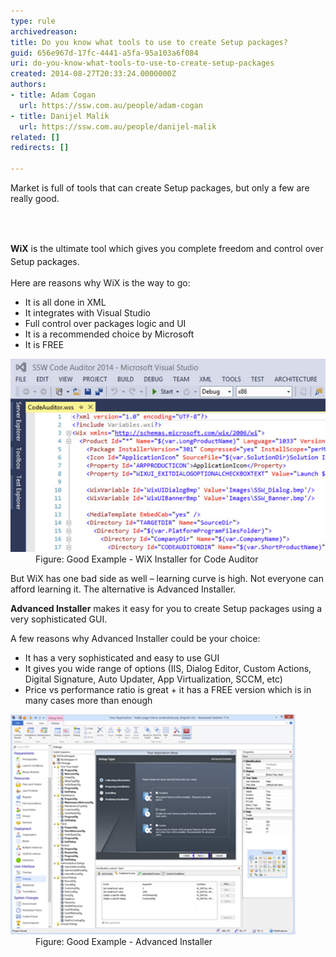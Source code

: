 ```yaml
---
type: rule
archivedreason: 
title: Do you know what tools to use to create Setup packages?
guid: 656e967d-17fc-4441-a5fa-95a103a6f084
uri: do-you-know-what-tools-to-use-to-create-setup-packages
created: 2014-08-27T20:33:24.0000000Z
authors:
- title: Adam Cogan
  url: https://ssw.com.au/people/adam-cogan
- title: Danijel Malik
  url: https://ssw.com.au/people/danijel-malik
related: []
redirects: []

---
```



<p class="p1">​Market is full of tools that can create Setup packages, but only a few are really good. </p>
<br><excerpt class='endintro'></excerpt><br>
<p class="p1">
   <span style="line-height:20.7999992370605px;"><strong>WiX</strong> is the ultimate tool which gives you complete freedom and control over Setup packages.</span></p><p class="p1">Here are reasons why WiX is the way to go:</p><ul class="ul1"><li class="li1">It is all done in XML</li><li class="li1">It integrates with Visual Studio</li><li class="li1">Full control over packages logic and UI</li><li class="li1">It is a recommended choice by Microsoft</li><li class="li1">It is FREE</li></ul><dl class="goodImage"><dt>
      <img src="setup-packages-tool.jpg" alt="" />
   </dt><dd>Figure: Good Example - WiX Installer for Code Auditor</dd></dl><p class="p1">But WiX has one bad side as well – learning curve is high. Not everyone can afford learning it. The alternative is Advanced Installer.</p><p class="p1">
   <b>Advanced Installer</b> makes it easy for you to create Setup packages using a very sophisticated GUI. </p><p class="p1">A few reasons why Advanced Installer could be your choice:</p><ul class="ul1"><li class="li1">It has a very sophisticated and easy to use GUI</li><li class="li1">It gives you wide range of options (IIS, Dialog Editor, Custom Actions, Digital Signature, Auto Updater, App Virtualization, SCCM, etc)</li><li class="li1">​​Price vs performance ratio is great + it has a FREE version which is in many cases more than enough​</li></ul><dl class="goodImage"><dt>
      <img src="advanced-installer.jpg" alt="" />​
   </dt><dd>Figure: Good Example - Advanced Installer</dd></dl>



